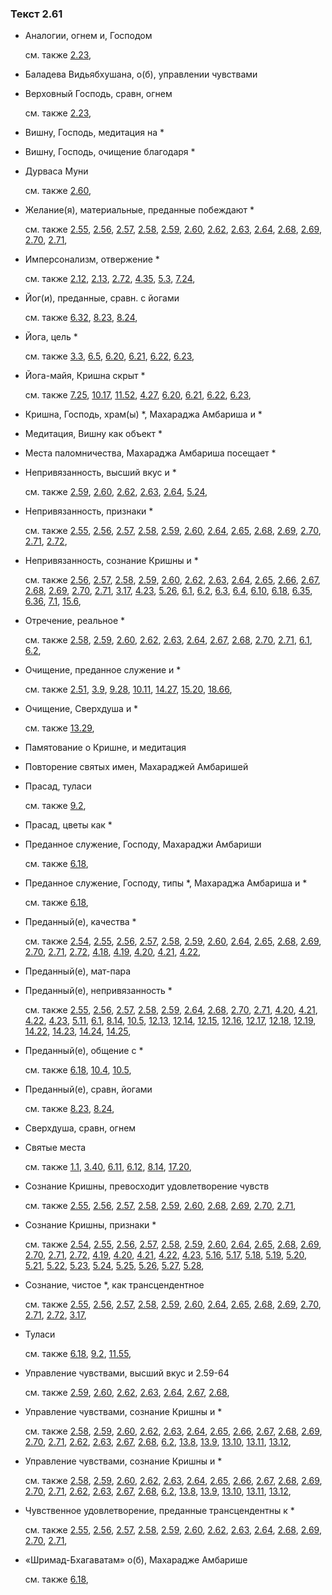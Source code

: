 ### Текст 2.61
	
- Аналогии, огнем и, Господом

	см. также  [2.23](../02/0223.md), 
	
- Баладева Видьябхушана, о(б), управлении чувствами

	
- Верховный Господь, сравн, огнем

	см. также  [2.23](../02/0223.md), 
	
- Вишну, Господь, медитация на \*

	
- Вишну, Господь, очищение благодаря \*

	
- Дурваса Муни

	см. также  [2.60](../02/0260.md), 
	
- Желание(я), материальные, преданные побеждают \*

	см. также  [2.55](../02/0255.md),  [2.56](../02/0256.md),  [2.57](../02/0257.md),  [2.58](../02/0258.md),  [2.59](../02/0259.md),  [2.60](../02/0260.md),  [2.62](../02/0262.md),  [2.63](../02/0263.md),  [2.64](../02/0264.md),  [2.68](../02/0268.md),  [2.69](../02/0269.md),  [2.70](../02/0270.md),  [2.71](../02/0271.md), 
	
- Имперсонализм, отвержение \*

	см. также  [2.12](../02/0212.md),  [2.13](../02/0213.md),  [2.72](../02/0272.md),  [4.35](../04/0435.md),  [5.3](../05/0503.md),  [7.24](../07/0724.md), 
	
- Йог(и), преданные, сравн. с йогами

	см. также  [6.32](../06/0632.md),  [8.23](../08/0823.md),  [8.24](../08/0824.md), 
	
- Йога, цель \*

	см. также  [3.3](../03/0303.md),  [6.5](../06/0605.md),  [6.20](../06/0620.md),  [6.21](../06/0621.md),  [6.22](../06/0622.md),  [6.23](../06/0623.md), 
	
- Йога-майя, Кришна скрыт \*

	см. также  [7.25](../07/0725.md),  [10.17](../10/1017.md),  [11.52](../11/1152.md),  [4.27](../04/0427.md),  [6.20](../06/0620.md),  [6.21](../06/0621.md),  [6.22](../06/0622.md),  [6.23](../06/0623.md), 
	
- Кришна, Господь, храм(ы) \*, Махараджа Амбариша и \*

	
- Медитация, Вишну как объект \*

	
- Места паломничества, Махараджа Амбариша посещает \*

	
- Непривязанность, высший вкус и \*

	см. также  [2.59](../02/0259.md),  [2.60](../02/0260.md),  [2.62](../02/0262.md),  [2.63](../02/0263.md),  [2.64](../02/0264.md),  [5.24](../05/0524.md), 
	
- Непривязанность, признаки \*

	см. также  [2.55](../02/0255.md),  [2.56](../02/0256.md),  [2.57](../02/0257.md),  [2.58](../02/0258.md),  [2.59](../02/0259.md),  [2.60](../02/0260.md),  [2.64](../02/0264.md),  [2.65](../02/0265.md),  [2.68](../02/0268.md),  [2.69](../02/0269.md),  [2.70](../02/0270.md),  [2.71](../02/0271.md),  [2.72](../02/0272.md), 
	
- Непривязанность, сознание Кришны и \*

	см. также  [2.56](../02/0256.md),  [2.57](../02/0257.md),  [2.58](../02/0258.md),  [2.59](../02/0259.md),  [2.60](../02/0260.md),  [2.62](../02/0262.md),  [2.63](../02/0263.md),  [2.64](../02/0264.md),  [2.65](../02/0265.md),  [2.66](../02/0266.md),  [2.67](../02/0267.md),  [2.68](../02/0268.md),  [2.69](../02/0269.md),  [2.70](../02/0270.md),  [2.71](../02/0271.md),  [3.17](../03/0317.md),  [4.23](../04/0423.md),  [5.26](../05/0526.md),  [6.1](../06/0601.md),  [6.2](../06/0602.md),  [6.3](../06/0603.md),  [6.4](../06/0604.md),  [6.10](../06/0610.md),  [6.18](../06/0618.md),  [6.35](../06/0635.md),  [6.36](../06/0636.md),  [7.1](../07/0701.md),  [15.6](../15/1506.md), 
	
- Отречение, реальное \*

	см. также  [2.58](../02/0258.md),  [2.59](../02/0259.md),  [2.60](../02/0260.md),  [2.62](../02/0262.md),  [2.63](../02/0263.md),  [2.64](../02/0264.md),  [2.67](../02/0267.md),  [2.68](../02/0268.md),  [2.70](../02/0270.md),  [2.71](../02/0271.md),  [6.1](../06/0601.md),  [6.2](../06/0602.md), 
	
- Очищение, преданное служение и \*

	см. также  [2.51](../02/0251.md),  [3.9](../03/0309.md),  [9.28](../09/0928.md),  [10.11](../10/1011.md),  [14.27](../14/1427.md),  [15.20](../15/1520.md),  [18.66](../18/1866.md), 
	
- Очищение, Сверхдуша и \*

	см. также  [13.29](../13/1329.md), 
	
- Памятование о Кришне, и медитация

	
- Повторение святых имен, Махараджей Амбаришей

	
- Прасад, туласи

	см. также  [9.2](../09/0902.md), 
	
- Прасад, цветы как \*

	
- Преданное служение, Господу, Махараджи Амбариши

	см. также  [6.18](../06/0618.md), 
	
- Преданное служение, Господу, типы \*, Махараджа Амбариша и \*

	см. также  [6.18](../06/0618.md), 
	
- Преданный(е), качества \*

	см. также  [2.54](../02/0254.md),  [2.55](../02/0255.md),  [2.56](../02/0256.md),  [2.57](../02/0257.md),  [2.58](../02/0258.md),  [2.59](../02/0259.md),  [2.60](../02/0260.md),  [2.64](../02/0264.md),  [2.65](../02/0265.md),  [2.68](../02/0268.md),  [2.69](../02/0269.md),  [2.70](../02/0270.md),  [2.71](../02/0271.md),  [2.72](../02/0272.md),  [4.18](../04/0418.md),  [4.19](../04/0419.md),  [4.20](../04/0420.md),  [4.21](../04/0421.md),  [4.22](../04/0422.md), 
	
- Преданный(е), мат-пара

	
- Преданный(е), непривязанность \*

	см. также  [2.55](../02/0255.md),  [2.56](../02/0256.md),  [2.57](../02/0257.md),  [2.58](../02/0258.md),  [2.59](../02/0259.md),  [2.64](../02/0264.md),  [2.68](../02/0268.md),  [2.70](../02/0270.md),  [2.71](../02/0271.md),  [4.20](../04/0420.md),  [4.21](../04/0421.md),  [4.22](../04/0422.md),  [4.23](../04/0423.md),  [5.11](../05/0511.md),  [6.1](../06/0601.md),  [8.14](../08/0814.md),  [10.5](../10/1005.md),  [12.13](../12/1213.md),  [12.14](../12/1214.md),  [12.15](../12/1215.md),  [12.16](../12/1216.md),  [12.17](../12/1217.md),  [12.18](../12/1218.md),  [12.19](../12/1219.md),  [14.22](../14/1422.md),  [14.23](../14/1423.md),  [14.24](../14/1424.md),  [14.25](../14/1425.md), 
	
- Преданный(е), общение с \*

	см. также  [6.18](../06/0618.md),  [10.4](../10/1004.md),  [10.5](../10/1005.md), 
	
- Преданный(е), сравн, йогами

	см. также  [8.23](../08/0823.md),  [8.24](../08/0824.md), 
	
- Сверхдуша, сравн, огнем

	
- Святые места

	см. также  [1.1](../01/0101.md),  [3.40](../03/0340.md),  [6.11](../06/0611.md),  [6.12](../06/0612.md),  [8.14](../08/0814.md),  [17.20](../17/1720.md), 
	
- Сознание Кришны, превосходит удовлетворение чувств

	см. также  [2.55](../02/0255.md),  [2.56](../02/0256.md),  [2.57](../02/0257.md),  [2.58](../02/0258.md),  [2.59](../02/0259.md),  [2.60](../02/0260.md),  [2.68](../02/0268.md),  [2.69](../02/0269.md),  [2.70](../02/0270.md),  [2.71](../02/0271.md), 
	
- Сознание Кришны, признаки \*

	см. также  [2.54](../02/0254.md),  [2.55](../02/0255.md),  [2.56](../02/0256.md),  [2.57](../02/0257.md),  [2.58](../02/0258.md),  [2.59](../02/0259.md),  [2.60](../02/0260.md),  [2.64](../02/0264.md),  [2.65](../02/0265.md),  [2.68](../02/0268.md),  [2.69](../02/0269.md),  [2.70](../02/0270.md),  [2.71](../02/0271.md),  [2.72](../02/0272.md),  [4.19](../04/0419.md),  [4.20](../04/0420.md),  [4.21](../04/0421.md),  [4.22](../04/0422.md),  [4.23](../04/0423.md),  [5.16](../05/0516.md),  [5.17](../05/0517.md),  [5.18](../05/0518.md),  [5.19](../05/0519.md),  [5.20](../05/0520.md),  [5.21](../05/0521.md),  [5.22](../05/0522.md),  [5.23](../05/0523.md),  [5.24](../05/0524.md),  [5.25](../05/0525.md),  [5.26](../05/0526.md),  [5.27](../05/0527.md),  [5.28](../05/0528.md), 
	
- Сознание, чистое \*, как трансцендентное

	см. также  [2.55](../02/0255.md),  [2.56](../02/0256.md),  [2.57](../02/0257.md),  [2.58](../02/0258.md),  [2.59](../02/0259.md),  [2.60](../02/0260.md),  [2.64](../02/0264.md),  [2.65](../02/0265.md),  [2.68](../02/0268.md),  [2.69](../02/0269.md),  [2.70](../02/0270.md),  [2.71](../02/0271.md),  [2.72](../02/0272.md),  [3.17](../03/0317.md), 
	
- Туласи

	см. также  [6.18](../06/0618.md),  [9.2](../09/0902.md),  [11.55](../11/1155.md), 
	
- Управление чувствами, высший вкус и 2.59-64

	см. также  [2.59](../02/0259.md),  [2.60](../02/0260.md),  [2.62](../02/0262.md),  [2.63](../02/0263.md),  [2.64](../02/0264.md),  [2.67](../02/0267.md),  [2.68](../02/0268.md), 
	
- Управление чувствами, сознание Кришны и \*

	см. также  [2.58](../02/0258.md),  [2.59](../02/0259.md),  [2.60](../02/0260.md),  [2.62](../02/0262.md),  [2.63](../02/0263.md),  [2.64](../02/0264.md),  [2.65](../02/0265.md),  [2.66](../02/0266.md),  [2.67](../02/0267.md),  [2.68](../02/0268.md),  [2.69](../02/0269.md),  [2.70](../02/0270.md),  [2.71](../02/0271.md),  [2.62](../02/0262.md),  [2.63](../02/0263.md),  [2.67](../02/0267.md),  [2.68](../02/0268.md),  [6.2](../06/0602.md),  [13.8](../13/1308.md),  [13.9](../13/1309.md),  [13.10](../13/1310.md),  [13.11](../13/1311.md),  [13.12](../13/1312.md), 
	
- Управление чувствами, сознание Кришны и \*

	см. также  [2.58](../02/0258.md),  [2.59](../02/0259.md),  [2.60](../02/0260.md),  [2.62](../02/0262.md),  [2.63](../02/0263.md),  [2.64](../02/0264.md),  [2.65](../02/0265.md),  [2.66](../02/0266.md),  [2.67](../02/0267.md),  [2.68](../02/0268.md),  [2.69](../02/0269.md),  [2.70](../02/0270.md),  [2.71](../02/0271.md),  [2.62](../02/0262.md),  [2.63](../02/0263.md),  [2.67](../02/0267.md),  [2.68](../02/0268.md),  [6.2](../06/0602.md),  [13.8](../13/1308.md),  [13.9](../13/1309.md),  [13.10](../13/1310.md),  [13.11](../13/1311.md),  [13.12](../13/1312.md), 
	
- Чувственное удовлетворение, преданные трансцендентны к \*

	см. также  [2.55](../02/0255.md),  [2.56](../02/0256.md),  [2.57](../02/0257.md),  [2.58](../02/0258.md),  [2.59](../02/0259.md),  [2.60](../02/0260.md),  [2.62](../02/0262.md),  [2.63](../02/0263.md),  [2.64](../02/0264.md),  [2.68](../02/0268.md),  [2.69](../02/0269.md),  [2.70](../02/0270.md),  [2.71](../02/0271.md), 
	
- «Шримад-Бхагаватам» о(б), Махарадже Амбарише

	см. также  [6.18](../06/0618.md), 
